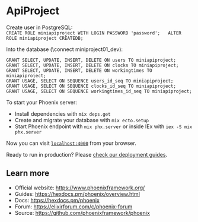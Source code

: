 # ApiProject

Create user in PostgreSQL:  
  ``CREATE ROLE miniapiproject WITH LOGIN PASSWORD 'password';  
  ALTER ROLE miniapiproject CREATEDB;
  ``

Into the database (\connect miniproject01_dev):
```
GRANT SELECT, UPDATE, INSERT, DELETE ON users TO miniapiproject;
GRANT SELECT, UPDATE, INSERT, DELETE ON clocks TO miniapiproject;
GRANT SELECT, UPDATE, INSERT, DELETE ON workingtimes TO miniapiproject;
GRANT USAGE, SELECT ON SEQUENCE users_id_seq TO miniapiproject;
GRANT USAGE, SELECT ON SEQUENCE clocks_id_seq TO miniapiproject;
GRANT USAGE, SELECT ON SEQUENCE workingtimes_id_seq TO miniapiproject;
```


To start your Phoenix server:

  * Install dependencies with `mix deps.get`
  * Create and migrate your database with `mix ecto.setup`
  * Start Phoenix endpoint with `mix phx.server` or inside IEx with `iex -S mix phx.server`

Now you can visit [`localhost:4000`](http://localhost:4000) from your browser.

Ready to run in production? Please [check our deployment guides](https://hexdocs.pm/phoenix/deployment.html).

## Learn more

  * Official website: https://www.phoenixframework.org/
  * Guides: https://hexdocs.pm/phoenix/overview.html
  * Docs: https://hexdocs.pm/phoenix
  * Forum: https://elixirforum.com/c/phoenix-forum
  * Source: https://github.com/phoenixframework/phoenix
